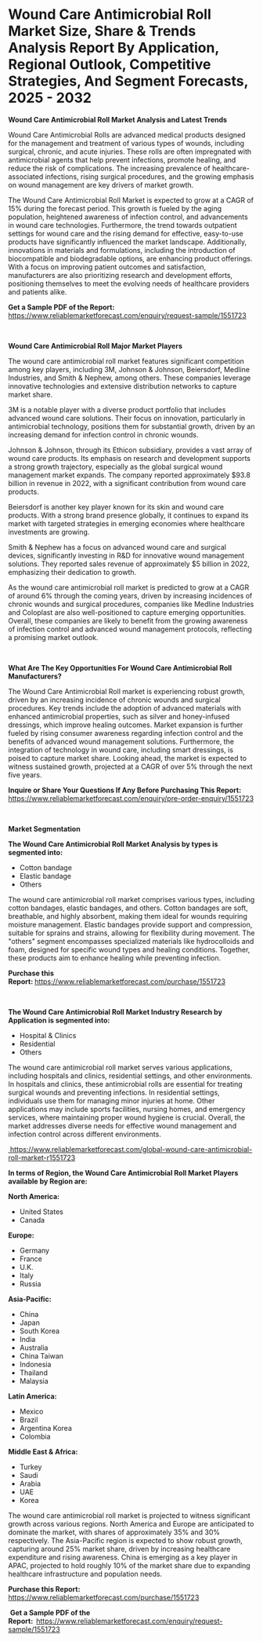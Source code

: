 <p><h1>Wound Care Antimicrobial Roll Market Size, Share & Trends Analysis Report By Application, Regional Outlook, Competitive Strategies, And Segment Forecasts, 2025 - 2032</h1></p><p><strong>Wound Care Antimicrobial Roll Market Analysis and Latest Trends</strong></p>
<p><p>Wound Care Antimicrobial Rolls are advanced medical products designed for the management and treatment of various types of wounds, including surgical, chronic, and acute injuries. These rolls are often impregnated with antimicrobial agents that help prevent infections, promote healing, and reduce the risk of complications. The increasing prevalence of healthcare-associated infections, rising surgical procedures, and the growing emphasis on wound management are key drivers of market growth. </p><p>The Wound Care Antimicrobial Roll Market is expected to grow at a CAGR of 15% during the forecast period. This growth is fueled by the aging population, heightened awareness of infection control, and advancements in wound care technologies. Furthermore, the trend towards outpatient settings for wound care and the rising demand for effective, easy-to-use products have significantly influenced the market landscape. Additionally, innovations in materials and formulations, including the introduction of biocompatible and biodegradable options, are enhancing product offerings. With a focus on improving patient outcomes and satisfaction, manufacturers are also prioritizing research and development efforts, positioning themselves to meet the evolving needs of healthcare providers and patients alike.</p></p>
<p><strong>Get a Sample PDF of the Report:&nbsp;</strong> <a href="https://www.reliablemarketforecast.com/enquiry/request-sample/1551723?utm_campaign=2993&utm_medium=2&utm_source=Github&utm_content=ia&utm_term=14042025&utm_id=wound-care-antimicrobial-roll">https://www.reliablemarketforecast.com/enquiry/request-sample/1551723</a></p>
<p>&nbsp;</p>
<p><strong>Wound Care Antimicrobial Roll Major Market Players</strong></p>
<p><p>The wound care antimicrobial roll market features significant competition among key players, including 3M, Johnson & Johnson, Beiersdorf, Medline Industries, and Smith & Nephew, among others. These companies leverage innovative technologies and extensive distribution networks to capture market share.</p><p>3M is a notable player with a diverse product portfolio that includes advanced wound care solutions. Their focus on innovation, particularly in antimicrobial technology, positions them for substantial growth, driven by an increasing demand for infection control in chronic wounds.</p><p>Johnson & Johnson, through its Ethicon subsidiary, provides a vast array of wound care products. Its emphasis on research and development supports a strong growth trajectory, especially as the global surgical wound management market expands. The company reported approximately $93.8 billion in revenue in 2022, with a significant contribution from wound care products.</p><p>Beiersdorf is another key player known for its skin and wound care products. With a strong brand presence globally, it continues to expand its market with targeted strategies in emerging economies where healthcare investments are growing.</p><p>Smith & Nephew has a focus on advanced wound care and surgical devices, significantly investing in R&D for innovative wound management solutions. They reported sales revenue of approximately $5 billion in 2022, emphasizing their dedication to growth.</p><p>As the wound care antimicrobial roll market is predicted to grow at a CAGR of around 6% through the coming years, driven by increasing incidences of chronic wounds and surgical procedures, companies like Medline Industries and Coloplast are also well-positioned to capture emerging opportunities. Overall, these companies are likely to benefit from the growing awareness of infection control and advanced wound management protocols, reflecting a promising market outlook.</p></p>
<p>&nbsp;</p>
<p><strong>What Are The Key Opportunities For Wound Care Antimicrobial Roll Manufacturers?</strong></p>
<p><p>The Wound Care Antimicrobial Roll market is experiencing robust growth, driven by an increasing incidence of chronic wounds and surgical procedures. Key trends include the adoption of advanced materials with enhanced antimicrobial properties, such as silver and honey-infused dressings, which improve healing outcomes. Market expansion is further fueled by rising consumer awareness regarding infection control and the benefits of advanced wound management solutions. Furthermore, the integration of technology in wound care, including smart dressings, is poised to capture market share. Looking ahead, the market is expected to witness sustained growth, projected at a CAGR of over 5% through the next five years.</p></p>
<p><strong>Inquire or Share Your Questions If Any Before Purchasing This Report:</strong> <a href="https://www.reliablemarketforecast.com/enquiry/pre-order-enquiry/1551723?utm_campaign=2993&utm_medium=2&utm_source=Github&utm_content=ia&utm_term=14042025&utm_id=wound-care-antimicrobial-roll">https://www.reliablemarketforecast.com/enquiry/pre-order-enquiry/1551723</a></p>
<p>&nbsp;</p>
<p><strong>Market Segmentation</strong></p>
<p><strong>The Wound Care Antimicrobial Roll Market Analysis by types is segmented into:</strong></p>
<p><ul><li>Cotton bandage</li><li>Elastic bandage</li><li>Others</li></ul></p>
<p><p>The wound care antimicrobial roll market comprises various types, including cotton bandages, elastic bandages, and others. Cotton bandages are soft, breathable, and highly absorbent, making them ideal for wounds requiring moisture management. Elastic bandages provide support and compression, suitable for sprains and strains, allowing for flexibility during movement. The "others" segment encompasses specialized materials like hydrocolloids and foam, designed for specific wound types and healing conditions. Together, these products aim to enhance healing while preventing infection.</p></p>
<p><strong>Purchase this Report:&nbsp;</strong><a href="https://www.reliablemarketforecast.com/purchase/1551723?utm_campaign=2993&utm_medium=2&utm_source=Github&utm_content=ia&utm_term=14042025&utm_id=wound-care-antimicrobial-roll">https://www.reliablemarketforecast.com/purchase/1551723</a></p>
<p>&nbsp;</p>
<p><strong>The Wound Care Antimicrobial Roll Market Industry Research by Application is segmented into:</strong></p>
<p><ul><li>Hospital & Clinics</li><li>Residential</li><li>Others</li></ul></p>
<p><p>The wound care antimicrobial roll market serves various applications, including hospitals and clinics, residential settings, and other environments. In hospitals and clinics, these antimicrobial rolls are essential for treating surgical wounds and preventing infections. In residential settings, individuals use them for managing minor injuries at home. Other applications may include sports facilities, nursing homes, and emergency services, where maintaining proper wound hygiene is crucial. Overall, the market addresses diverse needs for effective wound management and infection control across different environments.</p></p>
<p><a href="https://www.reliablemarketforecast.com/global-wound-care-antimicrobial-roll-market-r1551723?utm_campaign=2993&utm_medium=2&utm_source=Github&utm_content=ia&utm_term=14042025&utm_id=wound-care-antimicrobial-roll">&nbsp;https://www.reliablemarketforecast.com/global-wound-care-antimicrobial-roll-market-r1551723</a></p>
<p><strong>In terms of Region, the Wound Care Antimicrobial Roll Market Players available by Region are:</strong></p>
<p>
    <p> <strong> North America: </strong>
        <ul>
            <li>United States</li>
            <li>Canada</li>
        </ul>
        </p> 
    <p> <strong> Europe: </strong>
        <ul>
            <li>Germany</li>
            <li>France</li>
            <li>U.K.</li>
            <li>Italy</li>
            <li>Russia</li>
        </ul>
        </p> 
    <p> <strong> Asia-Pacific: </strong>
        <ul>
            <li>China</li>
            <li>Japan</li>
            <li>South Korea</li>
            <li>India</li>
            <li>Australia</li>
            <li>China Taiwan</li>
            <li>Indonesia</li>
            <li>Thailand</li>
            <li>Malaysia</li>
        </ul>
        </p> 
    <p> <strong> Latin America: </strong>
        <ul>
            <li>Mexico</li>
            <li>Brazil</li>
            <li>Argentina Korea</li>
            <li>Colombia</li>
        </ul>
        </p> 
    <p> <strong> Middle East & Africa: </strong>
        <ul>
            <li>Turkey</li>
            <li>Saudi</li>
            <li>Arabia</li>
            <li>UAE</li>
            <li>Korea</li>
        </ul>
    </p>
    </p>
<p><p>The wound care antimicrobial roll market is projected to witness significant growth across various regions. North America and Europe are anticipated to dominate the market, with shares of approximately 35% and 30% respectively. The Asia-Pacific region is expected to show robust growth, capturing around 25% market share, driven by increasing healthcare expenditure and rising awareness. China is emerging as a key player in APAC, projected to hold roughly 10% of the market share due to expanding healthcare infrastructure and population needs.</p></p>
<p><strong>Purchase this Report: </strong><a href="https://www.reliablemarketforecast.com/purchase/1551723?utm_campaign=2993&utm_medium=2&utm_source=Github&utm_content=ia&utm_term=14042025&utm_id=wound-care-antimicrobial-roll">https://www.reliablemarketforecast.com/purchase/1551723</a></p>
<p>&nbsp;<strong>Get a Sample PDF of the Report:&nbsp;&nbsp;</strong><a href="https://www.reliablemarketforecast.com/enquiry/request-sample/1551723?utm_campaign=2993&utm_medium=2&utm_source=Github&utm_content=ia&utm_term=14042025&utm_id=wound-care-antimicrobial-roll">https://www.reliablemarketforecast.com/enquiry/request-sample/1551723</a></p>
<p><strong></strong></p>
<p><p></p><p></p><p></p></p>